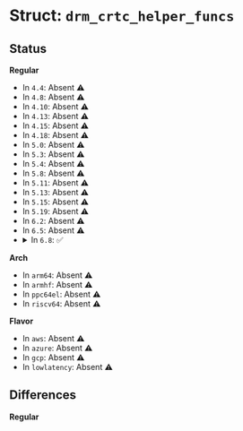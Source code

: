 # Struct: <code>drm_crtc_helper_funcs</code>

## Status
<b>Regular</b>
<ul>
<li>
In <code>4.4</code>: Absent ⚠️
</li>
<li>
In <code>4.8</code>: Absent ⚠️
</li>
<li>
In <code>4.10</code>: Absent ⚠️
</li>
<li>
In <code>4.13</code>: Absent ⚠️
</li>
<li>
In <code>4.15</code>: Absent ⚠️
</li>
<li>
In <code>4.18</code>: Absent ⚠️
</li>
<li>
In <code>5.0</code>: Absent ⚠️
</li>
<li>
In <code>5.3</code>: Absent ⚠️
</li>
<li>
In <code>5.4</code>: Absent ⚠️
</li>
<li>
In <code>5.8</code>: Absent ⚠️
</li>
<li>
In <code>5.11</code>: Absent ⚠️
</li>
<li>
In <code>5.13</code>: Absent ⚠️
</li>
<li>
In <code>5.15</code>: Absent ⚠️
</li>
<li>
In <code>5.19</code>: Absent ⚠️
</li>
<li>
In <code>6.2</code>: Absent ⚠️
</li>
<li>
In <code>6.5</code>: Absent ⚠️
</li>
<li>
<details>
<summary>In <code>6.8</code>: ✅</summary>

```c
struct drm_crtc_helper_funcs {
    void (*dpms)(struct drm_crtc *, int);
    void (*prepare)(struct drm_crtc *);
    void (*commit)(struct drm_crtc *);
    enum drm_mode_status (*mode_valid)(struct drm_crtc *, const struct drm_display_mode *);
    bool (*mode_fixup)(struct drm_crtc *, const struct drm_display_mode *, struct drm_display_mode *);
    int (*mode_set)(struct drm_crtc *, struct drm_display_mode *, struct drm_display_mode *, int, int, struct drm_framebuffer *);
    void (*mode_set_nofb)(struct drm_crtc *);
    int (*mode_set_base)(struct drm_crtc *, int, int, struct drm_framebuffer *);
    int (*mode_set_base_atomic)(struct drm_crtc *, struct drm_framebuffer *, int, int, enum mode_set_atomic);
    void (*disable)(struct drm_crtc *);
    int (*atomic_check)(struct drm_crtc *, struct drm_atomic_state *);
    void (*atomic_begin)(struct drm_crtc *, struct drm_atomic_state *);
    void (*atomic_flush)(struct drm_crtc *, struct drm_atomic_state *);
    void (*atomic_enable)(struct drm_crtc *, struct drm_atomic_state *);
    void (*atomic_disable)(struct drm_crtc *, struct drm_atomic_state *);
    bool (*get_scanout_position)(struct drm_crtc *, bool, int *, int *, ktime_t *, ktime_t *, const struct drm_display_mode *);
};
```
</details>
</li>
</ul>
<b>Arch</b>
<ul>
<li>
In <code>arm64</code>: Absent ⚠️
</li>
<li>
In <code>armhf</code>: Absent ⚠️
</li>
<li>
In <code>ppc64el</code>: Absent ⚠️
</li>
<li>
In <code>riscv64</code>: Absent ⚠️
</li>
</ul>
<b>Flavor</b>
<ul>
<li>
In <code>aws</code>: Absent ⚠️
</li>
<li>
In <code>azure</code>: Absent ⚠️
</li>
<li>
In <code>gcp</code>: Absent ⚠️
</li>
<li>
In <code>lowlatency</code>: Absent ⚠️
</li>
</ul>

## Differences
<b>Regular</b>
<ul>
</ul>
